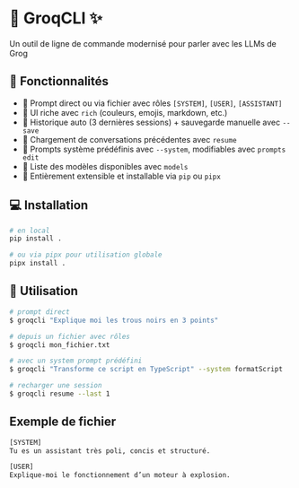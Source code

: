 # 🐾 GroqCLI ✨

Un outil de ligne de commande modernisé pour parler avec les LLMs de Grog

## 🌟 Fonctionnalités

- 🔮 Prompt direct ou via fichier avec rôles `[SYSTEM]`, `[USER]`, `[ASSISTANT]`
- 🌈 UI riche avec `rich` (couleurs, emojis, markdown, etc.)
- 🔁 Historique auto (3 dernières sessions) + sauvegarde manuelle avec `--save`
- 📂 Chargement de conversations précédentes avec `resume`
- 🧠 Prompts système prédéfinis avec `--system`, modifiables avec `prompts edit`
- 📜 Liste des modèles disponibles avec `models`
- 🧩 Entièrement extensible et installable via `pip` ou `pipx`

## 💻 Installation

```bash
# en local
pip install .

# ou via pipx pour utilisation globale
pipx install .
```

## 🧪 Utilisation

```bash
# prompt direct
$ groqcli "Explique moi les trous noirs en 3 points"

# depuis un fichier avec rôles
$ groqcli mon_fichier.txt

# avec un system prompt prédéfini
$ groqcli "Transforme ce script en TypeScript" --system formatScript

# recharger une session
$ groqcli resume --last 1
```

## Exemple de fichier

```txt
[SYSTEM]
Tu es un assistant très poli, concis et structuré.

[USER]
Explique-moi le fonctionnement d’un moteur à explosion.
```
